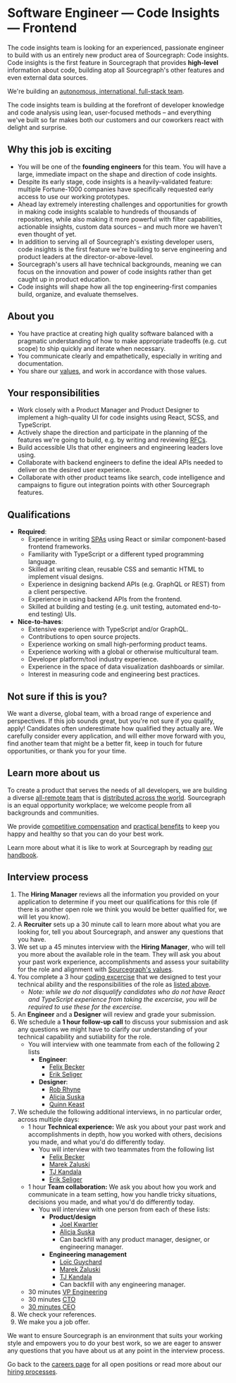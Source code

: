 # Software Engineer — Code Insights — Frontend

The code insights team is looking for an experienced, passionate engineer to build with us an entirely new product area of Sourcegraph: Code insights.
Code insights is the first feature in Sourcegraph that provides **high-level** information about code, building atop all Sourcegraph's other features and even external data sources.

We're building an [autonomous, international, full-stack team](https://about.sourcegraph.com/handbook/engineering/code-insights).

The code insights team is building at the forefront of developer knowledge and code analysis using lean, user-focused methods – and everything we've built so far makes both our customers and our coworkers react with delight and surprise.

## Why this job is exciting

- You will be one of the **founding engineers** for this team. You will have a large, immediate impact on the shape and direction of code insights.
- Despite its early stage, code insights is a heavily-validated feature: multiple Fortune-1000 companies have specifically requested early access to use our working prototypes.
- Ahead lay extremely interesting challenges and opportunities for growth in making code insights scalable to hundreds of thousands of repositories, while also making it more powerful with filter capabilities, actionable insights, custom data sources – and much more we haven't even thought of yet.
- In addition to serving all of Sourcegraph's existing developer users, code insights is the first feature we're building to serve engineering and product leaders at the director-or-above-level.
- Sourcegraph's users all have technical backgrounds, meaning we can focus on the innovation and power of code insights rather than get caught up in product education.
- Code insights will shape how all the top engineering-first companies build, organize, and evaluate themselves.

## About you

- You have practice at creating high quality software balanced with a pragmatic understanding of how to make appropriate tradeoffs (e.g. cut scope) to ship quickly and iterate when necessary.
- You communicate clearly and empathetically, especially in writing and documentation.
- You share our [values](../../../company/values.md), and work in accordance with those values.

## Your responsibilities

- Work closely with a Product Manager and Product Designer to implement a high-quality UI for code insights using React, SCSS, and TypeScript.
- Actively shape the direction and participate in the planning of the features we're going to build, e.g. by writing and reviewing [RFCs](https://about.sourcegraph.com/handbook/communication/rfcs).
- Build accessible UIs that other engineers and engineering leaders love using.
- Collaborate with backend engineers to define the ideal APIs needed to deliver on the desired user experience.
- Collaborate with other product teams like search, code intelligence and campaigns to figure out integration points with other Sourcegraph features.

## Qualifications

- **Required**:
  - Experience in writing [SPAs](https://en.wikipedia.org/wiki/Single-page_application) using React or similar component-based frontend frameworks.
  - Familiarity with TypeScript or a different typed programming language.
  - Skilled at writing clean, reusable CSS and semantic HTML to implement visual designs.
  - Experience in designing backend APIs (e.g. GraphQL or REST) from a client perspective.
  - Experience in using backend APIs from the frontend.
  - Skilled at building and testing (e.g. unit testing, automated end-to-end testing) UIs.
- **Nice-to-haves**:
  - Extensive experience with TypeScript and/or GraphQL.
  - Contributions to open source projects.
  - Experience working on small high-performing product teams.
  - Experience working with a global or otherwise multicultural team.
  - Developer platform/tool industry experience.
  - Experience in the space of data visualization dashboards or similar.
  - Interest in measuring code and engineering best practices.

## Not sure if this is you?

We want a diverse, global team, with a broad range of experience and perspectives. If this job sounds great, but you're not sure if you qualify, apply! Candidates often underestimate how qualified they actually are. We carefully consider every application, and will either move forward with you, find another team that might be a better fit, keep in touch for future opportunities, or thank you for your time.

## Learn more about us

To create a product that serves the needs of all developers, we are building a diverse [all-remote team](https://about.sourcegraph.com/company/remote) that is [distributed across the world](https://about.sourcegraph.com/company/team). Sourcegraph is an equal opportunity workplace; we welcome people from all backgrounds and communities.

We provide [competitive compensation](https://about.sourcegraph.com/handbook/people-ops/compensation) and [practical benefits](https://about.sourcegraph.com/handbook/people-ops/benefits-and-perks) to keep you happy and healthy so that you can do your best work.

Learn more about what it is like to work at Sourcegraph by reading [our handbook](https://about.sourcegraph.com/handbook).

## Interview process

<!-- 1. You [apply here](https://jobs.lever.co/sourcegraph/73fda68b-c821-4627-af07-41a0850072fb/apply). -->
1. The **Hiring Manager** reviews all the information you provided on your application to determine if you meet our qualifications for this role (if there is another open role we think you would be better qualified for, we will let you know).
1. A **Recruiter** sets up a 30 minute call to learn more about what you are looking for, tell you about Sourcegraph, and answer any questions that you have.
1. We set up a 45 minutes interview with the **Hiring Manager**, who will tell you more about the available role in the team. They will ask you about your past work experience, accomplishments and assess your suitability for the role and alignment with [Sourcegraph's values](../../../company/values.md).
1. You complete a 3 hour [coding excercise](software-engineer-coding-exercise.md#frontend-coding-exercise) that we designed to test your technical ability and the responsibilities of the role as [listed above](#your-responsibilities).
   - _Note: while we do not disqualify candidates who do not have React and TypeScript experience from taking the excercise, you will be required to use these for the excercise._
1. An **Engineer** and a **Designer** will review and grade your submission.
1. We schedule a **1 hour follow-up call** to discuss your submission and ask any questions we might have to clarify our understanding of your technical capability and sutiability for the role.
   - You will interview with one teammate from each of the following 2 lists
      - **Engineer**:
         - [Felix Becker](../../../company/team/index.md#felix-becker)
         - [Erik Seliger](../../../company/team/index.md#erik-seliger)
      - **Designer**:
         - [Rob Rhyne](../../../company/team/index.md#rob-rhyne)
         - [Alicja Suska](../../../company/team/index.md#alicja-suska-she-her)
         - [Quinn Keast](../../../company/team/index.md#quinn-keast-he-him)
1. We schedule the following additional interviews, in no particular order, across multiple days:
   - 1 hour **Technical experience:** We ask you about your past work and accomplishments in depth, how you worked with others, decisions you made, and what you'd do differently today.
      - You will interview with two teammates from the following list
        - [Felix Becker](../../../company/team/index.md#felix-becker)
        - [Marek Zaluski](../../../company/team/index.md#marek-zaluski)
        - [TJ Kandala](../../../company/team/index.md#tharuntej-kandala-he-him)
        - [Erik Seliger](../../../company/team/index.md#erik-seliger)
   - 1 hour **Team collaboration:** We ask you about how you work and communicate in a team setting, how you handle tricky situations, decisions you made, and what you'd do differently today.
      - You will interview with one person from each of these lists:
         - **Product/design**
            - [Joel Kwartler](../../../company/team/index.md#joel-kwartler-he-him)
            - [Alicja Suska](../../../company/team/index.md#alicja-suska-she-her)
            - Can backfill with any product manager, designer, or engineering manager.
         - **Engineering management**
            - [Loïc Guychard](../../../company/team/index.md#lo%c3%afc-guychard)
            - [Marek Zaluski](../../../company/team/index.md#marek-zaluski)
            - [TJ Kandala](../../../company/team/index.md#tharuntej-kandala-he-him)
            -  Can backfill with any engineering manager.
   - 30 minutes [VP Engineering](../../../company/team/index.md#nick-snyder-he-him)
   - 30 minutes [CTO](../../../company/team/index.md#beyang-liu)
   - [30 minutes CEO](../../ceo/index.md#interviews-with-me)
1. We check your references.
1. We make you a job offer.

We want to ensure Sourcegraph is an environment that suits your working style and empowers you to do your best work, so we are eager to answer any questions that you have about us at any point in the interview process.

<!-- **[Click here to apply](https://jobs.lever.co/sourcegraph/73fda68b-c821-4627-af07-41a0850072fb/apply)** -->

Go back to the [careers page](../../../company/careers.md) for all open positions or read more about our [hiring processes](../../people-ops/hiring/index.md).

